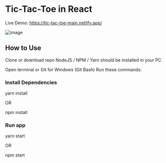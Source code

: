 # Tic-Tac-Toe in React

Live Demo: https://tic-tac-toe-main.netlify.app/

![image](https://github.com/ZeenatFirdosh/Tic-Tac-Toe/assets/100707152/cad527e9-7260-4c79-8ad4-616cdd8552c4)


## How to Use

Clone or download repo
NodeJS / NPM / Yarn should be installed in your PC

Open terminal or Git for Windows (Git Bash)
Run these commands:

### Install Dependencies

yarn install

OR

npm install

### Run app

yarn start

OR

npm start


